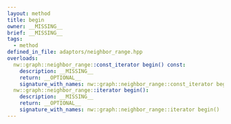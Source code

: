 ```yaml
---
layout: method
title: begin
owner: __MISSING__
brief: __MISSING__
tags:
  - method
defined_in_file: adaptors/neighbor_range.hpp
overloads:
  nw::graph::neighbor_range::const_iterator begin() const:
    description: __MISSING__
    return: __OPTIONAL__
    signature_with_names: nw::graph::neighbor_range::const_iterator begin() const
  nw::graph::neighbor_range::iterator begin():
    description: __MISSING__
    return: __OPTIONAL__
    signature_with_names: nw::graph::neighbor_range::iterator begin()
---
```

